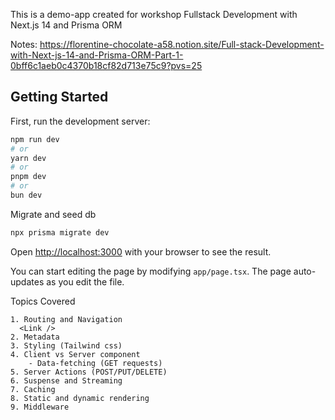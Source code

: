 This is a demo-app created for workshop Fullstack Development with Next.js 14 and Prisma ORM

Notes: https://florentine-chocolate-a58.notion.site/Full-stack-Development-with-Next-js-14-and-Prisma-ORM-Part-1-0bff6c1aeb0c4370b18cf82d713e75c9?pvs=25

## Getting Started

First, run the development server:

```bash
npm run dev
# or
yarn dev
# or
pnpm dev
# or
bun dev
```

Migrate and seed db
```bash
npx prisma migrate dev
```

Open [http://localhost:3000](http://localhost:3000) with your browser to see the result.

You can start editing the page by modifying `app/page.tsx`. The page auto-updates as you edit the file.

Topics Covered

```
1. Routing and Navigation
  <Link />
2. Metadata
3. Styling (Tailwind css)
4. Client vs Server component
    - Data-fetching (GET requests)
5. Server Actions (POST/PUT/DELETE)
6. Suspense and Streaming
7. Caching
8. Static and dynamic rendering
9. Middleware
```